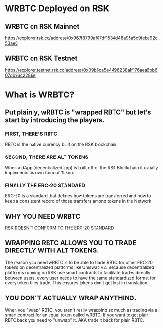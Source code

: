 # WRBTC Deployed on RSK

## WRBTC on RSK Mainnet
https://explorer.rsk.co/address/0x967f8799af07df1534d48a95a5c9febe92c53ae0

## WRBTC on RSK Testnet
https://explorer.testnet.rsk.co/address/0x09b6ca5e4496238a1f176aea6bb607db96c2286e


# What is WRBTC?

## Put plainly, wRBTC is "wrapped RBTC" but let's start by introducing the players.

### FIRST, THERE'S RBTC
RBTC is the native currency built on the RSK blockchain.

### SECOND, THERE ARE ALT TOKENS
When a dApp (decentralized app) is built off of the RSK Blockchain it usually implements its own form of Token.

### FINALLY THE ERC-20 STANDARD
ERC-20 is a standard that defines how tokens are transferred and how to keep a consistent record of those transfers among tokens in the Network.

## WHY YOU NEED WRBTC
RSK DOESN’T CONFORM TO THE ERC-20 STANDARD.

## WRAPPING RBTC ALLOWS YOU TO TRADE DIRECTLY WITH ALT TOKENS.
The reason you need wRBTC is to be able to trade RBTC for other ERC-20 tokens on decentralized platforms like Uniswap v2. Because decentralized platforms running on RSK use smart contracts to facilitate trades directly between users, every user needs to have the same standardized format for every token they trade. This ensures tokens don’t get lost in translation.

## YOU DON'T ACTUALLY WRAP ANYTHING.
When you "wrap" RBTC, you aren't really wrapping so much as trading via a smart contract for an equal token called wRBTC. If you want to get plain RBTC back you need to "unwrap" it. AKA trade it back for plain RBTC.



